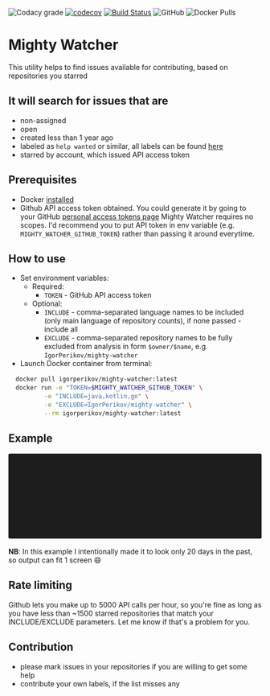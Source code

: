 ![Codacy grade](https://img.shields.io/codacy/grade/fc40498ca7ee4d1695550e202944f2ab)
[![codecov](https://codecov.io/gh/IgorPerikov/mighty-watcher/branch/master/graph/badge.svg)](https://codecov.io/gh/IgorPerikov/mighty-watcher)
[![Build Status](https://travis-ci.org/IgorPerikov/mighty-watcher.svg?branch=master)](https://travis-ci.org/IgorPerikov/mighty-watcher)
![GitHub](https://img.shields.io/github/license/igorperikov/mighty-watcher)
![Docker Pulls](https://img.shields.io/docker/pulls/igorperikov/mighty-watcher)

# Mighty Watcher
This utility helps to find issues available for contributing, based on repositories you starred

## It will search for issues that are
- non-assigned 
- open
- created less than 1 year ago
- labeled as `help wanted` or similar, all labels can be found [here](/src/main/kotlin/com/github/igorperikov/mightywatcher/service/LabelsService.kt)
- starred by account, which issued API access token 

## Prerequisites
- Docker [installed][1]
- Github API access token obtained. You could generate it by going to your GitHub [personal access tokens page][2]
  Mighty Watcher requires no scopes. 
  I'd recommend you to put API token in env variable (e.g. `MIGHTY_WATCHER_GITHUB_TOKEN`) rather than passing it around everytime.  

## How to use
- Set environment variables:
  - Required:
    - `TOKEN` - GitHub API access token
  - Optional:
    - `INCLUDE` - comma-separated language names to be included (only main language of repository counts), if none passed - include all 
    - `EXCLUDE` - comma-separated repository names to be fully excluded from analysis in form `$owner/$name`, e.g. `IgorPerikov/mighty-watcher`
- Launch Docker container from terminal: 
 ```sh
   docker pull igorperikov/mighty-watcher:latest
   docker run -e "TOKEN=$MIGHTY_WATCHER_GITHUB_TOKEN" \
           -e "INCLUDE=java,kotlin,go" \
           -e "EXCLUDE=IgorPerikov/mighty-watcher" \
           --rm igorperikov/mighty-watcher:latest
 ```

## Example
<p align="center"><img src="/docs/example.gif?raw=true"/></p>

**NB**: In this example I intentionally made it to look only 20 days in the past, so output can fit 1 screen :smile:

## Rate limiting
Github lets you make up to 5000 API calls per hour, so you're fine as long as you have less than ~1500 starred repositories
that match your INCLUDE/EXCLUDE parameters. Let me know if that's a problem for you.

## Contribution
 - please mark issues in your repositories if you are willing to get some help
 - contribute your own labels, if the list misses any

[1]: https://docs.docker.com/install/
[2]: https://github.com/settings/tokens
